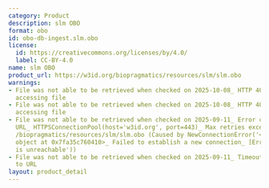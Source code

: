 ```yaml
---
category: Product
description: slm OBO
format: obo
id: obo-db-ingest.slm.obo
license:
  id: https://creativecommons.org/licenses/by/4.0/
  label: CC-BY-4.0
name: slm OBO
product_url: https://w3id.org/biopragmatics/resources/slm/slm.obo
warnings:
- File was not able to be retrieved when checked on 2025-10-08_ HTTP 404 error when
  accessing file
- File was not able to be retrieved when checked on 2025-10-08_ HTTP 404 error when
  accessing file
- File was not able to be retrieved when checked on 2025-09-11_ Error connecting to
  URL_ HTTPSConnectionPool(host='w3id.org', port=443)_ Max retries exceeded with url_
  /biopragmatics/resources/slm/slm.obo (Caused by NewConnectionError('<urllib3.connection.HTTPSConnection
  object at 0x7fa35c760410>_ Failed to establish a new connection_ [Errno 101] Network
  is unreachable'))
- File was not able to be retrieved when checked on 2025-09-11_ Timeout connecting
  to URL
layout: product_detail
---
```

